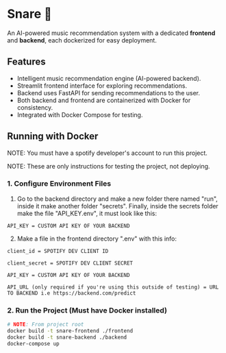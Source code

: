 # Snare 🎵  
An AI-powered music recommendation system with a dedicated **frontend** and **backend**, each dockerized for easy deployment.  

## Features
- Intelligent music recommendation engine (AI-powered backend).  
- Streamlit frontend interface for exploring recommendations.  
- Backend uses FastAPI for sending recommendations to the user.
- Both backend and frontend are containerized with Docker for consistency.  
- Integrated with Docker Compose for testing.  

## Running with Docker
NOTE: You must have a spotify developer's account to run this project.

NOTE: These are only instructions for testing the project, not deploying.

### 1. Configure Environment Files
1. Go to the backend directory and make a new folder there named "run", inside it make another folder "secrets". Finally, inside the secrets folder make the file "API_KEY.env", it must look like this:
```env
API_KEY = CUSTOM API KEY OF YOUR BACKEND
```
2. Make a file in the frontend directory ".env" with this info:
```env
client_id = SPOTIFY DEV CLIENT ID

client_secret = SPOTIFY DEV CLIENT SECRET

API_KEY = CUSTOM API KEY OF YOUR BACKEND

API_URL (only required if you're using this outside of testing) = URL TO BACKEND i.e https://backend.com/predict
```
### 2. Run the Project (Must have Docker installed)
```bash
# NOTE: From project root
docker build -t snare-frontend ./frontend
docker build -t snare-backend ./backend
docker-compose up
```